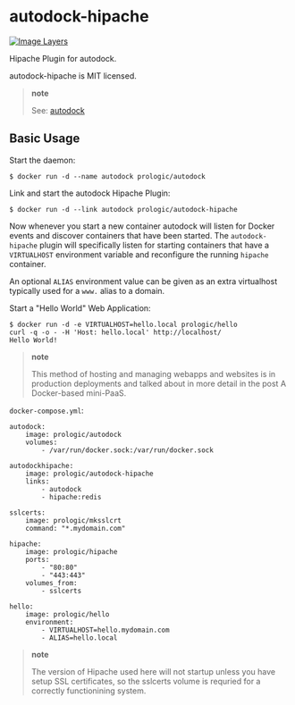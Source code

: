autodock-hipache
================

[![Image Layers](https://badge.imagelayers.io/prologic/autodock-hipache:latest.svg)](https://imagelayers.io/?images=prologic/autodock-hipache:latest)

Hipache Plugin for autodock.

autodock-hipache is MIT licensed.

> **note**
>
> See: [autodock](https://github.com/prologic/autodock)

Basic Usage
-----------

Start the daemon:

    $ docker run -d --name autodock prologic/autodock

Link and start the autodock Hipache Plugin:

    $ docker run -d --link autodock prologic/autodock-hipache

Now whenever you start a new container autodock will listen for Docker events and discover containers that have been started. The `autodock-hipache` plugin will specifically listen for starting containers that have a `VIRTUALHOST` environment variable and reconfigure the running `hipache` container.

An optional `ALIAS` environment value can be given as an extra virtualhost typically used for a `www.` alias to a domain.

Start a "Hello World" Web Application:

    $ docker run -d -e VIRTUALHOST=hello.local prologic/hello
    curl -q -o - -H 'Host: hello.local' http://localhost/
    Hello World!

> **note**
>
> This method of hosting and managing webapps and websites is in  
> production deployments and talked about in more detail in the post A Docker-based mini-PaaS.
>
`docker-compose.yml`:

``` sourceCode
autodock:
    image: prologic/autodock
    volumes:
        - /var/run/docker.sock:/var/run/docker.sock

autodockhipache:
    image: prologic/autodock-hipache
    links:
        - autodock
        - hipache:redis

sslcerts:
    image: prologic/mksslcrt
    command: "*.mydomain.com"

hipache:
    image: prologic/hipache
    ports:
        - "80:80"
        - "443:443"
    volumes_from:
        - sslcerts

hello:
    image: prologic/hello
    environment:
        - VIRTUALHOST=hello.mydomain.com
        - ALIAS=hello.local
```

> **note**
>
> The version of Hipache used here will not startup unless you have  
> setup SSL certificates, so the sslcerts volume is requried for a correctly functionining system.
>

